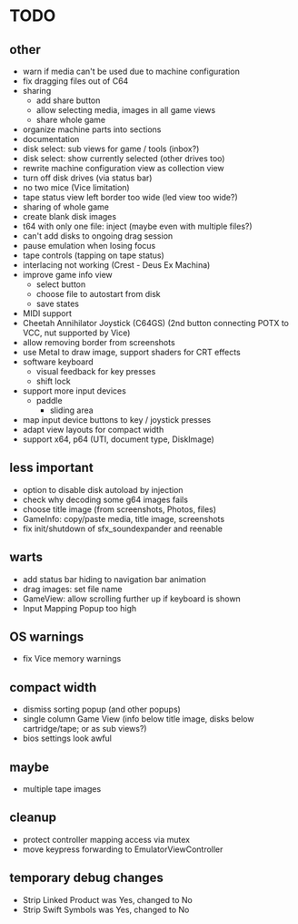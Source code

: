 #  TODO

## other

- warn if media can't be used due to machine configuration
- fix dragging files out of C64
- sharing
  - add share button
  - allow selecting media, images in all game views
  - share whole game
- organize machine parts into sections
- documentation
- disk select: sub views for game / tools (inbox?)
- disk select: show currently selected (other drives too)
- rewrite machine configuration view as collection view
- turn off disk drives (via status bar)
- no two mice (Vice limitation)
- tape status view left border too wide (led view too wide?)
- sharing of whole game
- create blank disk images
- t64 with only one file: inject (maybe even with multiple files?)
- can't add disks to ongoing drag session
- pause emulation when losing focus
- tape controls (tapping on tape status)
- interlacing not working (Crest - Deus Ex Machina)
- improve game info view
    - select button
    - choose file to autostart from disk
    - save states
- MIDI support
- Cheetah Annihilator Joystick (C64GS) (2nd button connecting POTX to VCC, nut supported by Vice)
- allow removing border from screenshots
- use Metal to draw image, support shaders for CRT effects
- software keyboard
    - visual feedback for key presses
    - shift lock
- support more input devices
    - paddle
        - sliding area
- map input device buttons to key / joystick presses
- adapt view layouts for compact width
- support x64, p64 (UTI, document type, DiskImage)
    
## less important

- option to disable disk autoload by injection
- check why decoding some g64 images fails
- choose title image (from screenshots, Photos, files)
- GameInfo: copy/paste media, title image, screenshots
- fix init/shutdown of sfx_soundexpander and reenable

## warts

- add status bar hiding to navigation bar animation
- drag images: set file name
- GameView: allow scrolling further up if keyboard is shown
- Input Mapping Popup too high

## OS warnings

- fix Vice memory warnings

## compact width

- dismiss sorting popup (and other popups)
- single column Game View (info below title image, disks below cartridge/tape; or as sub views?)
- bios settings look awful

## maybe

- multiple tape images

## cleanup

- protect controller mapping access via mutex
- move keypress forwarding to EmulatorViewController

## temporary debug changes

- Strip Linked Product was Yes, changed to No
- Strip Swift Symbols was Yes, changed to No
